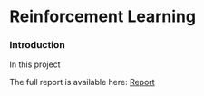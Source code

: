 # Reinforcement Learning

### Introduction

In this project 

The full report is available here: [Report](/Analysis.pdf)


